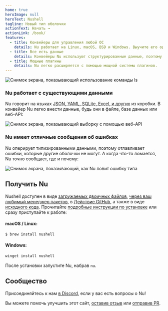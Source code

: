 ```yaml
---
home: true
heroImage: null
heroText: Nushell
tagline: Новый тип оболочки
actionText: Начать →
actionLink: /book/
features:
  - title: Конвейеры для управления любой ОС
    details: Nu работает на Linux, macOS, BSD и Windows. Выучите его один раз, а затем используйте везде.
  - title: Все есть данные
    details: Конвейеры Nu используют структурированные данные, поэтому вы можете спокойно выбирать, фильтровать и сортировать их каждый раз одним и тем же способом. Перестаньте парсить строки и начните решать проблемы.
  - title: Мощные плагины
    details: Nu легко расширяется с помощью мощной системы плагинов.
---
```


<img src="https://www.nushell.sh/frontpage/ls-example.png" alt="Снимок экрана, показывающий использование команды ls" class="hero"/>

### Nu работает с существующими данными

Nu говорит на языках [JSON, YAML, SQLite, Excel, и других](/book/loading_data.html) из коробки. В конвейер Nu легко внести данные, будь они в файле, базе данных или веб-API:

<img src="https://www.nushell.sh/frontpage/fetch-example.png" alt="Снимок экрана, показывающий выборку с помощью веб-API" class="hero"/>

### Nu имеет отличные сообщения об ошибках

Nu оперирует типизированными данными, поэтому отлавливает ошибки, которые другие оболочки не могут. А когда что-то ломается, Nu точно сообщает, где и почему:

<img src="https://www.nushell.sh/frontpage/miette-example.png" alt="Снимок экрана, показывающий, как Nu ловит ошибку типа" class="hero"/>

## Получить Nu

Nushell доступен в виде [загружаемых двоичных файлов](https://github.com/nushell/nushell/releases), [через ваш любимый менеджер пакетов](https://repology.org/project/nushell/versions), в [Действие GitHub](https://github.com/marketplace/actions/setup-nu), а также в виде [исходного кода](https://github.com/nushell/nushell). Прочитайте [подробные инструкции по установке](/book/installation.html) или сразу приступайте к работе:

#### macOS / Linux:

```shell
$ brew install nushell
```

#### Windows:

```powershell
winget install nushell
```

После установки запустите Nu, набрав `nu`.

## Сообщество

Присоединяйтесь к нам [в Discord](https://discord.gg/NtAbbGn), если у вас есть вопросы о Nu!

Вы можете помочь улучшить этот сайт, [оставив отзыв](https://github.com/nushell/nushell.github.io/issues) или [отправив PR](https://github.com/nushell/nushell.github.io/pulls).
